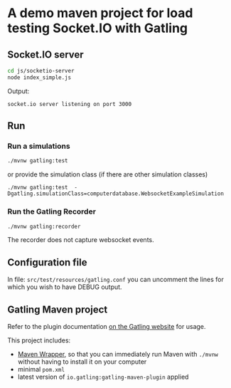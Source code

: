# A demo maven project for load testing Socket.IO with Gatling

## Socket.IO server

```sh
cd js/socketio-server
node index_simple.js

```

Output:

```
socket.io server listening on port 3000
```

## Run

### Run a simulations

```sh
./mvnw gatling:test
```

or provide the simulation class (if there are other simulation classes)

```
./mvnw gatling:test  -Dgatling.simulationClass=computerdatabase.WebsocketExampleSimulation
```

### Run the Gatling Recorder

```sh
./mvnw gatling:recorder
```

The recorder does not capture websocket events.

## Configuration file

In file: `src/test/resources/gatling.conf`
you can uncomment the lines for which you wish to have DEBUG output.

## Gatling Maven project

Refer to the plugin documentation
[on the Gatling website](https://gatling.io/docs/current/extensions/maven_plugin/) for usage.

This project includes:

- [Maven Wrapper](https://maven.apache.org/wrapper/), so that you can immediately run Maven with `./mvnw` without having
  to install it on your computer
- minimal `pom.xml`
- latest version of `io.gatling:gatling-maven-plugin` applied
